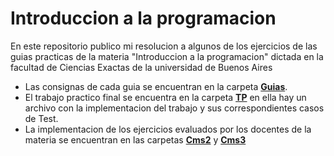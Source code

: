 # Introduccion a la programacion 
En este repositorio publico mi resolucion a algunos de los ejercicios de las guias practicas de la materia "Introduccion a la programacion" dictada en la facultad de Ciencias Exactas de la universidad de Buenos Aires <br>
* Las consignas de cada guia se encuentran en la carpeta [**Guias**](https://github.com/tobiasllop/intro-programacionUBA/tree/main/Guias). <br>
* El trabajo practico final se encuentra en la carpeta [**TP**](https://github.com/tobiasllop/intro-programacionUBA/tree/main/Tp) en ella hay un archivo con la implementacion del trabajo y sus correspondientes casos de Test. <br>
* La implementacion de los ejercicios evaluados por los docentes de la materia se encuentran en las carpetas [**Cms2**](https://github.com/tobiasllop/intro-programacionUBA/tree/main/cms2) y [**Cms3**](/CMS3) 
